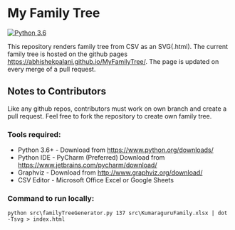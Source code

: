 # My Family Tree
[![Python 3.6](https://img.shields.io/badge/python-3.6-blue.svg)](https://www.python.org/downloads/release/python-360/)

This repository renders family tree from CSV as an SVG(.html). The current family tree is hosted on the github pages https://abhishekpalani.github.io/MyFamilyTree/. The page is updated on every merge of a pull request.

## Notes to Contributors
Like any github repos, contributors must work on own branch and create a pull request. Feel free to fork the repository to create own family tree.
### Tools required:
- Python 3.6+ - Download from https://www.python.org/downloads/
- Python IDE - PyCharm (Preferred) Download from https://www.jetbrains.com/pycharm/download/
- Graphviz - Download from http://www.graphviz.org/download/
- CSV Editor - Microsoft Office Excel or Google Sheets
### Command to run locally:
```python src\familyTreeGenerator.py 137 src\KumaraguruFamily.xlsx | dot -Tsvg > index.html```
